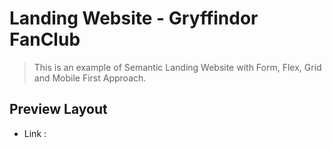 # Landing Website - Gryffindor FanClub

> This is an example of Semantic Landing Website with Form, Flex, Grid and Mobile First Approach.

## Preview Layout

- Link :
